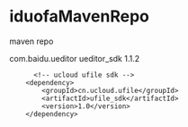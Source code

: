 # iduofaMavenRepo
maven repo
<!-- baidu ueditor sdk -->
   <dependency>
            <groupId>com.baidu.ueditor</groupId>
            <artifactId>ueditor_sdk</artifactId>
            <version>1.1.2</version>
        </dependency>
        
          <!-- ucloud ufile sdk -->
        <dependency>
            <groupId>cn.ucloud.ufile</groupId>
            <artifactId>ufile_sdk</artifactId>
            <version>1.0</version>
        </dependency>
